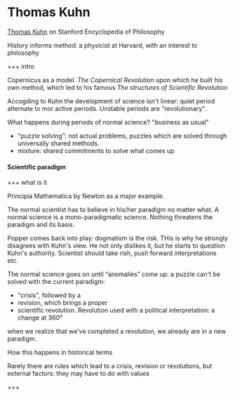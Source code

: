 ---
---

# Thomas Kuhn

[Thomas Kuhn](https://plato.stanford.edu/entries/thomas-kuhn/ "Thomas Kuhn on Stanford Encyclopedia of Philosophy") on Stanford Encyclopedia of Philosophy

History informs method: a physicist at Harvard, with an interest to philosophy

+++ intro

Copernicus as a model. <cite>The Copernical Revolution</cite> upon which he built his own method, which led to his famous <cite>The structures of Scientific Revolution</cite>

Accogding to Kuhn the development of science isn't linear: quiet period alternate to mor active periods. Unstable periods are <q>revolutionary</q>.

What happens during periods of normal science? "business as usual"
- <q>puzzle solving</q>: not actual problems, puzzles which are solved through universally shared methods.
- mixture: shared commitments to solve what comes up

#### Scientific paradigm

+++ what is it

Principia Mathematica by Newton as a major example.

The normal scientist has to believe in his/her paradigm no matter what. A normal science is a mono-paradigmatic science. Nothing threatens the paradigm and its basis.

Popper comes back into play: dogmatism is the risk. THis is why he strongly disagrees with Kuhn's view. He not only dislikes it, but he starts to question Kuhn's authority. Scientist should take rish, push forward interpretations etc.

The normal science goes on until <q>anomalies</q> come up: a puzzle can't be solved with the current paradigm:
- <q>crisis</q>, followed by a
- revision, which brings a proper
- scientific revolution. Revolution used with a political interpretation: a change at 360°

when we realize that we've completed a revolution, we already are in a new paradigm.

How this happens in historical terms

Rarely there are rules which lead to a crisis, revision or revolutions, but external factors: they may have to do with values

+++
